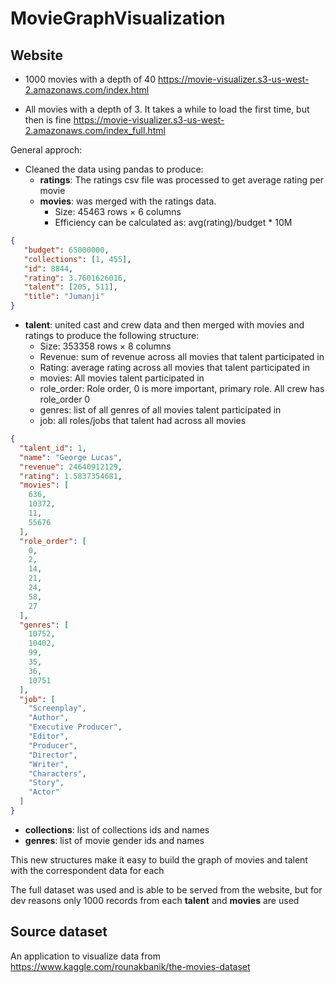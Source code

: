 # MovieGraphVisualization

## Website
* 1000 movies with a depth of 40
https://movie-visualizer.s3-us-west-2.amazonaws.com/index.html

* All movies with a depth of 3. It takes a while to load the first time, but then is fine
https://movie-visualizer.s3-us-west-2.amazonaws.com/index_full.html




General approch:

* Cleaned the data using pandas to produce:
  * **ratings**: The ratings csv file was processed to get average rating per movie
  * **movies**: was merged with the ratings data. 
    * Size: 45463 rows × 6 columns
    * Efficiency can be calculated as: avg(rating)/budget * 10M

 ```json
{
    "budget": 65000000,
    "collections": [1, 455],
    "id": 8844,
    "rating": 3.7601626016,
    "talent": [205, 511],
    "title": "Jumanji"
}
```
  * **talent**: united cast and crew data and then merged with movies and ratings to produce the following structure:
    * Size: 353358 rows × 8 columns
    * Revenue: sum of revenue across all movies that talent participated in
    * Rating: average rating across all movies that talent participated in
    * movies: All movies talent participated in
    * role_order: Role order, 0 is more important, primary role. All crew has role_order 0
    * genres: list of all genres of all movies talent participated in
    * job: all roles/jobs that talent had across all movies
```json
{
  "talent_id": 1,
  "name": "George Lucas",
  "revenue": 24640912129,
  "rating": 1.5837354681,
  "movies": [
    636,
    10372,
    11,
    55676
  ],
  "role_order": [
    0,
    2,
    14,
    21,
    24,
    58,
    27
  ],
  "genres": [
    10752,
    10402,
    99,
    35,
    36,
    10751
  ],
  "job": [
    "Screenplay",
    "Author",
    "Executive Producer",
    "Editor",
    "Producer",
    "Director",
    "Writer",
    "Characters",
    "Story",
    "Actor"
  ]
}
```
  * **collections**: list of collections ids and names
  * **genres**: list of movie gender ids and names

This new structures make it easy to build the graph of movies and talent with the correspondent data for each

The full dataset was used and is able to be served from the website, but for dev reasons only 1000 records from each **talent** and **movies** are used

## Source dataset
An application to visualize data from https://www.kaggle.com/rounakbanik/the-movies-dataset
